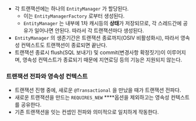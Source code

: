- 각 트랜잭션에는 하나의 `EntityManager` 가 할당된다.
    - 이는 `EntityManagerFactory` 로부터 생성된다.
    - `EntityManager` 는 내부에 1차 캐시등의 **상태**가 저장되므로, 각 스레드간에 공유가 일어나면 안된다. 따라서 각 트랜잭션마다 생성된다.
- `EntityManager` 의 생존기간은 트랜잭션 종료까지(OSIV 비활성화시), 따라서 영속성 컨텍스트도 트랜잭션이 종료되면 끝난다.
- 트랜잭션 종료시 flush(SQL 보내기) 및 commit(변경사항 확정짓기)이 이루어지며, 영속성 컨텍스트가 종료되기 때문에 지연로딩 등의 기능은 지원되지 않는다.

### 트랜잭션 전파와 영속성 컨텍스트

- 트랜잭션 진행 중에, 새로운 `@Transactional` 을 만났을 때가 트랜잭션 전파다.
- 새로운 트랜잭션을 만드는 `REQUIRES_NEW` ****옵션을 제외하고는 영속성 컨텍스트를 공유한다.
- 기존 트랜잭션을 잇는 컨셉인 전파와 의미적으로 일치하게 작동한다.